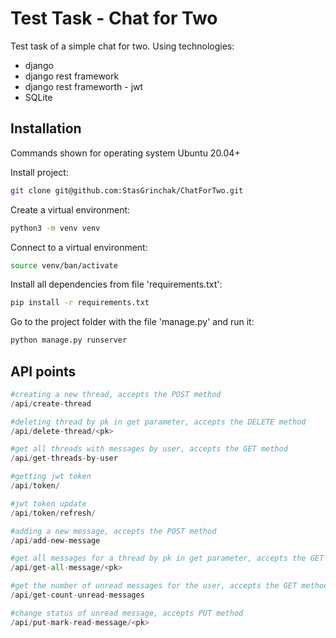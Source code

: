 # Test Task - Chat for Two

Test task of a simple chat for two.
Using technologies:
- django
- django rest framework
- django rest frameworth - jwt
- SQLite

## Installation

Commands shown for operating system Ubuntu 20.04+

Install project:

```bash
git clone git@github.com:StasGrinchak/ChatForTwo.git
```
Create a virtual environment:

```bash
python3 -m venv venv
```

Connect to a virtual environment:

```bash
source venv/ban/activate
```

Install all dependencies from file 'requirements.txt':

```bash
pip install -r requirements.txt
```

Go to the project folder with the file 'manage.py' and run it:

```bash
python manage.py runserver
```

## API points

```python
#creating a new thread, accepts the POST method
/api/create-thread

#deleting thread by pk in get parameter, accepts the DELETE method
/api/delete-thread/<pk>

#get all threads with messages by user, accepts the GET method
/api/get-threads-by-user

#getting jwt token
/api/token/

#jwt token update
/api/token/refresh/

#adding a new message, accepts the POST method
/api/add-new-message

#get all messages for a thread by pk in get parameter, accepts the GET method
/api/get-all-message/<pk>

#get the number of unread messages for the user, accepts the GET method
/api/get-count-unread-messages

#change status of unread message, accepts PUT method
/api/put-mark-read-message/<pk>


```

